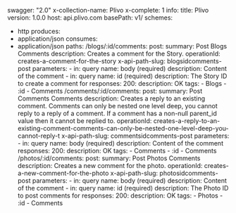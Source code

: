 swagger: "2.0"
x-collection-name: Plivo
x-complete: 1
info:
  title: Plivo
  version: 1.0.0
host: api.plivo.com
basePath: v1/
schemes:
- http
produces:
- application/json
consumes:
- application/json
paths:
  /blogs/:id/comments:
    post:
      summary: Post Blogs Comments
      description: Creates a comment for the Story.
      operationId: creates-a-comment-for-the-story
      x-api-path-slug: blogsidcomments-post
      parameters:
      - in: query
        name: body (required)
        description: Content of the comment
      - in: query
        name: id (required)
        description: The Story ID to create a comment for
      responses:
        200:
          description: OK
      tags:
      - Blogs
      - :id
      - Comments
  /comments/:id/comments:
    post:
      summary: Post Comments Comments
      description: Creates a reply to an existing comment. Comments can only be nested
        one level deep, you cannot reply to a reply of a comment. If a comment has
        a non-null parent_id value then it cannot be replied to.
      operationId: creates-a-reply-to-an-existing-comment-comments-can-only-be-nested-one-level-deep-you-cannot-reply-t
      x-api-path-slug: commentsidcomments-post
      parameters:
      - in: query
        name: body (required)
        description: Content of the comment
      responses:
        200:
          description: OK
      tags:
      - Comments
      - :id
      - Comments
  /photos/:id/comments:
    post:
      summary: Post Photos Comments
      description: Creates a new comment for the photo.
      operationId: creates-a-new-comment-for-the-photo
      x-api-path-slug: photosidcomments-post
      parameters:
      - in: query
        name: body (required)
        description: Content of the comment
      - in: query
        name: id (required)
        description: The Photo ID to post comments for
      responses:
        200:
          description: OK
      tags:
      - Photos
      - :id
      - Comments